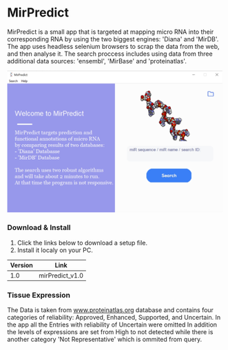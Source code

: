   MirPredict
====================
MirPredict is a small app that is targeted at mapping micro RNA into their
corresponding RNA by using the two biggest engines: 'Diana' and 'MirDB'.
The app uses headless selenium browsers to scrap the data from the web, and 
then analyse it. The search proccess includes using data from three additional
data sources: 'ensembl', 'MirBase' and 'proteinatlas'. 

<img src="shot_1.jpg" width="500">

### Download & Install
1. Click the links below to download a setup file.
2. Install it localy on your PC. 


| Version      | Link |
| ----------- | ----------- |
| 1.0 | mirPredict_v1.0       |

### Tissue Expression
The Data is taken from www.proteinatlas.org database and contains four categories
of reliability: Approved, Enhanced, Supported, and Uncertain. In the app all
the Entries with reliability of Uncertain were omitted
In addition the levels of expressions are set from High to not detected
while there is another category 'Not Representative' which is ommited from
query.
